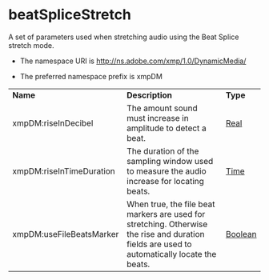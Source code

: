 # beatSpliceStretch

A set of parameters used when stretching audio using the Beat Splice stretch mode.

- The namespace URI is http://ns.adobe.com/xmp/1.0/DynamicMedia/

- The preferred namespace prefix is xmpDM

|    |           |    |
|----|-----------|----|
|**Name**|**Description**|**Type**|
|xmpDM:riseInDecibel|The amount sound must increase in amplitude to detect a beat.  |[Real](./index.md#real)|
|xmpDM:riseInTimeDuration|The duration of the sampling window used to measure the audio increase for locating beats.  |[Time](./Time.md)|
|xmpDM:useFileBeatsMarker|When true, the file beat markers are used for stretching. Otherwise the rise and duration fields are used to automatically locate the beats.  |[Boolean](./index.md#boolean)|
